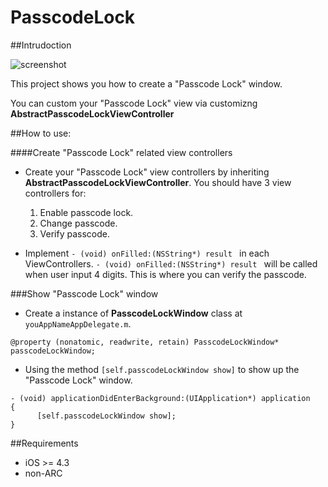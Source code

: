 PasscodeLock
=========
##Intrudoction

![screenshot](https://raw.github.com/ch8908/Thousnad2/master/PasscodeLock/demoImage.jpg)

This project shows you how to create a "Passcode Lock" window.

You can custom your "Passcode Lock" view via customizng **AbstractPasscodeLockViewController**


##How to use:

####Create "Passcode Lock" related view controllers

* Create your "Passcode Lock" view controllers by inheriting **AbstractPasscodeLockViewController**. You should have 3 view controllers for:
  1. Enable passcode lock.
  2. Change passcode.
  3. Verify passcode.  


* Implement <code>- (void) onFilled:(NSString*) result </code> in each ViewControllers. <code>- (void) onFilled:(NSString*) result </code> will be called when user input 4 digits. This is where you can verify the passcode.

###Show "Passcode Lock" window

* Create a instance of **PasscodeLockWindow** class at <code>youAppNameAppDelegate.m</code>.  
```objc
@property (nonatomic, readwrite, retain) PasscodeLockWindow* passcodeLockWindow;
```

* Using the method <code>[self.passcodeLockWindow show]</code> to show up the "Passcode Lock" window.
```objc
- (void) applicationDidEnterBackground:(UIApplication*) application
{
      [self.passcodeLockWindow show];
}
```

##Requirements
* iOS >= 4.3
* non-ARC
